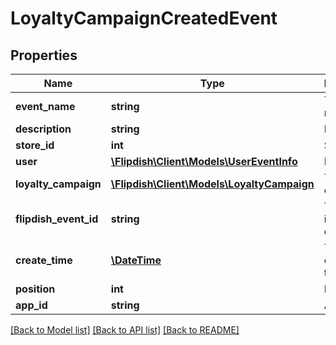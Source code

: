 # LoyaltyCampaignCreatedEvent

## Properties
Name | Type | Description | Notes
------------ | ------------- | ------------- | -------------
**event_name** | **string** | The event name | [optional] 
**description** | **string** | Description | [optional] 
**store_id** | **int** | Store Id | [optional] 
**user** | [**\Flipdish\\Client\Models\UserEventInfo**](UserEventInfo.md) | Info User | [optional] 
**loyalty_campaign** | [**\Flipdish\\Client\Models\LoyaltyCampaign**](LoyaltyCampaign.md) | The loyalty campaign | [optional] 
**flipdish_event_id** | **string** | The identitfier of the event | [optional] 
**create_time** | [**\DateTime**](\DateTime.md) | The time of creation of the event | [optional] 
**position** | **int** | Position | [optional] 
**app_id** | **string** | App id | [optional] 

[[Back to Model list]](../README.md#documentation-for-models) [[Back to API list]](../README.md#documentation-for-api-endpoints) [[Back to README]](../README.md)


